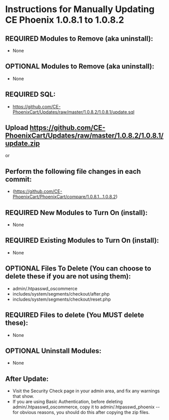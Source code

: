 # Instructions for Manually Updating CE Phoenix 1.0.8.1 to 1.0.8.2
## REQUIRED Modules to Remove (aka uninstall):
* None

## OPTIONAL  Modules to Remove (aka uninstall):
* None

## REQUIRED SQL:
* https://github.com/CE-PhoenixCart/Updates/raw/master/1.0.8.2/1.0.8.1/update.sql

## Upload https://github.com/CE-PhoenixCart/Updates/raw/master/1.0.8.2/1.0.8.1/update.zip
or
## Perform the following file changes in each commit:
* (https://github.com/CE-PhoenixCart/PhoenixCart/compare/1.0.8.1...1.0.8.2)

## REQUIRED New Modules to Turn On (install):
* None

## REQUIRED Existing Modules to Turn On (install):
* None

## OPTIONAL Files To Delete (You can choose to delete these if you are not using them):
* admin/.htpasswd_oscommerce
* includes/system/segments/checkout/after.php
* includes/system/segments/checkout/reset.php

## REQUIRED Files to delete (You MUST delete these):
* None

## OPTIONAL Uninstall Modules:
* None

## After Update:
* Visit the Security Check page in your admin area, and fix any warnings that show.  
* If you are using Basic Authentication, before deleting admin/.htpasswd_oscommerce, copy it to admin/.htpasswd_phoenix -- for obvious reasons, you should do this after copying the zip files.  
